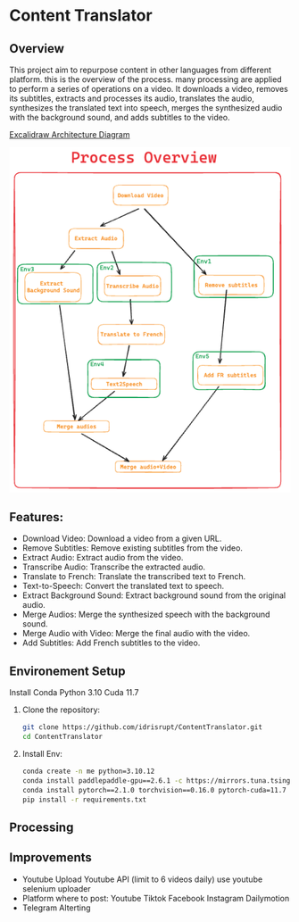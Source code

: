# Content Translator

## Overview

This project aim to repurpose content in other languages from different platform. this is the overview of the process. many processing are applied to perform a series of operations on a video. It downloads a video, removes its subtitles, extracts and processes its audio, translates the audio, synthesizes the translated text into speech, merges the synthesized audio with the background sound, and adds subtitles to the video.

<a href="https://excalidraw.com/#json=m_joa1vpb4hxL8DI_83-8,JuI2V8rqqiBYAFUYixCvGQ"> Excalidraw Architecture Diagram</a>

![Process Overview](./docs/process.png)

## Features:

- Download Video: Download a video from a given URL.
- Remove Subtitles: Remove existing subtitles from the video.
- Extract Audio: Extract audio from the video.
- Transcribe Audio: Transcribe the extracted audio.
- Translate to French: Translate the transcribed text to French.
- Text-to-Speech: Convert the translated text to speech.
- Extract Background Sound: Extract background sound from the original audio.
- Merge Audios: Merge the synthesized speech with the background sound.
- Merge Audio with Video: Merge the final audio with the video.
- Add Subtitles: Add French subtitles to the video.

## Environement Setup

Install Conda
Python 3.10
Cuda 11.7

1. Clone the repository:

   ```bash
   git clone https://github.com/idrisrupt/ContentTranslator.git
   cd ContentTranslator
   ```

2. Install Env:
   ```bash
   conda create -n me python=3.10.12
   conda install paddlepaddle-gpu==2.6.1 -c https://mirrors.tuna.tsinghua.edu.cn/anaconda/cloud/Paddle/ -c conda-forge
   conda install pytorch==2.1.0 torchvision==0.16.0 pytorch-cuda=11.7 -c pytorch -c nvidia
   pip install -r requirements.txt
   ```

## Processing

## Improvements

- Youtube Upload
  Youtube API (limit to 6 videos daily)
  use youtube selenium uploader
- Platform where to post:
  Youtube
  Tiktok
  Facebook
  Instagram
  Dailymotion
- Telegram Alterting
